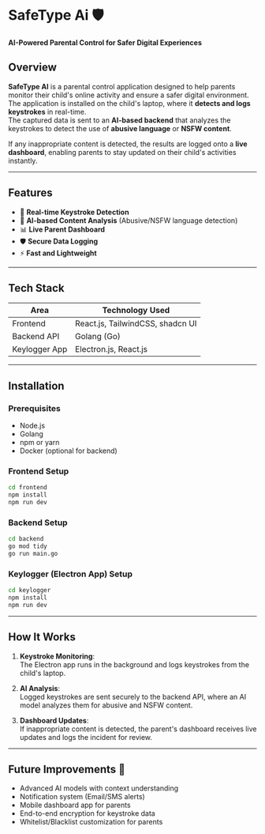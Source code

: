 
# SafeType Ai 🛡️  
**AI-Powered Parental Control for Safer Digital Experiences**

## Overview

**SafeType AI** is a parental control application designed to help parents monitor their child's online activity and ensure a safer digital environment.  
The application is installed on the child's laptop, where it **detects and logs keystrokes** in real-time.  
The captured data is sent to an **AI-based backend** that analyzes the keystrokes to detect the use of **abusive language** or **NSFW content**.

If any inappropriate content is detected, the results are logged onto a **live dashboard**, enabling parents to stay updated on their child's activities instantly.

---

## Features
- 🎯 **Real-time Keystroke Detection**  
- 🧠 **AI-based Content Analysis** (Abusive/NSFW language detection)
- 📊 **Live Parent Dashboard**  
- 🛡️ **Secure Data Logging**  
- ⚡ **Fast and Lightweight**  

---

## Tech Stack

| Area         | Technology Used                  |
| ------------ | --------------------------------- |
| Frontend     | React.js, TailwindCSS, shadcn UI  |
| Backend API  | Golang (Go)                       |
| Keylogger App| Electron.js, React.js             |

---

## Installation

### Prerequisites
- Node.js
- Golang
- npm or yarn
- Docker (optional for backend)

### Frontend Setup
```bash
cd frontend
npm install
npm run dev
```

### Backend Setup
```bash
cd backend
go mod tidy
go run main.go
```

### Keylogger (Electron App) Setup
```bash
cd keylogger
npm install
npm run dev
```

---

## How It Works

1. **Keystroke Monitoring**:  
   The Electron app runs in the background and logs keystrokes from the child's laptop.

2. **AI Analysis**:  
   Logged keystrokes are sent securely to the backend API, where an AI model analyzes them for abusive and NSFW content.

3. **Dashboard Updates**:  
   If inappropriate content is detected, the parent's dashboard receives live updates and logs the incident for review.

---

## Future Improvements 🚀
- Advanced AI models with context understanding
- Notification system (Email/SMS alerts)
- Mobile dashboard app for parents
- End-to-end encryption for keystroke data
- Whitelist/Blacklist customization for parents


